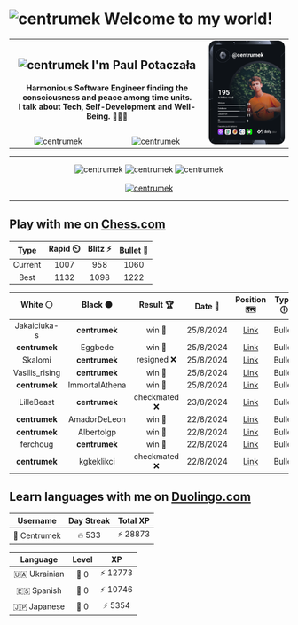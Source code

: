 <h1>
  <img
    src="https://emojis.slackmojis.com/emojis/images/1531849430/4246/blob-sunglasses.gif"
    width="30"
    alt="centrumek"
  />
  Welcome to my world!
</h1>

<table>
  <tbody>
    <tr>
      <td align="center" width="70%" colspan="2">
        <h2>
          <img
            src="https://raw.githubusercontent.com/MartinHeinz/MartinHeinz/master/wave.gif"
            width="30px"
            alt="centrumek"
          />
          I'm Paul Potaczała
        </h2>
        <h4>
          Harmonious Software Engineer finding the consciousness and peace among time units.
          <br/>
          I talk about Tech, Self-Development and Well-Being. 🌿🧘🚀
        </h4>
      </td>
      <td width="30%" rowspan="2">
        <a href="https://app.daily.dev/centrumek">
          <img
            src="./devcard.svg"
            alt="centrumek"
          />
        </a>
      </td>
    </tr>
    <tr align="center">
      <td>
        <img
          src="https://komarev.com/ghpvc/?username=centrumek&label=visitors&color=0e75b6&style=flat"
          alt="centrumek"
        >
      </td>
      <td>
        <a href="https://stackoverflow.com/users/14496012/centrumek">
          <img
            src="https://stackoverflow.com/users/flair/14496012.png?theme=dark"
            alt="centrumek"
          >
        </a>
      </td>
    </tr>
  </tbody>
</table>

---
<div align="center">
  <img 
    src="https://github-readme-stats.vercel.app/api?username=centrumek&show_icons=true&count_private=true&theme=dark&hide_border=true&hide=issues,contribs&bg_color=00000000"
    alt="centrumek"
  />
  <img
    src="https://github-readme-stats.vercel.app/api/top-langs/?username=centrumek&layout=compact&hide_border=true&theme=dark&bg_color=00000000&langs_count=6&exclude_repo=air-statistic-app"
    alt="centrumek"
  />
  <img 
    src="https://github-readme-streak-stats.herokuapp.com?user=centrumek&theme=dark&hide_border=true&background=FFFFFF00"
    alt="centrumek"
  />
  <br/>
  <br/>
  <a href="https://www.buymeacoffee.com/centrumek">
    <img
      src="https://cdn.buymeacoffee.com/buttons/v2/default-orange.png"
      height="50"
      width="210"
      alt="centrumek"
    />
  </a>
</div>

---

## Play with me on [Chess.com](https://www.chess.com/member/centrumek)

<div align="center">
<!--START_SECTION:chessStats-->
<!-- Automatically generated with https://github.com/Balastrong/chess-stats-action -->

| Type | Rapid ⏲️ | Blitz ⚡ | Bullet 🔫 |
|:---:|:---:|:---:|:---:|
| Current | 1007 | 958 | 1060 |
| Best | 1132 | 1098 | 1222 |

| White ⚪ | Black ⚫ | Result 🏆 | Date 📅 | Position 🗺️ | Type 🕕 |
|:---:|:---:|:---:|:---:|:---:|:---:|
| Jakaiciuka-s | **centrumek** | win 🥇 | 25/8/2024 | <a href="http://www.ee.unb.ca/cgi-bin/tervo/fen.pl?select=1r6/1P4k1/K4bp1/3p1p1p/3P1P2/3B1P2/8/7R w - -">Link</a> | Bullet |
| **centrumek** | Eggbede | win 🥇 | 25/8/2024 | <a href="http://www.ee.unb.ca/cgi-bin/tervo/fen.pl?select=r4b1r/pp2k1pp/5n2/4Q3/4B2P/2N5/PPP5/R3K1NR b KQ -">Link</a> | Bullet |
| Skalomi | **centrumek** | resigned ❌ | 25/8/2024 | <a href="http://www.ee.unb.ca/cgi-bin/tervo/fen.pl?select=3r4/3P1R2/2pQ4/kp6/p5p1/6P1/PP2P2P/2R3K1 b - -">Link</a> | Bullet |
| Vasilis_rising | **centrumek** | win 🥇 | 25/8/2024 | <a href="http://www.ee.unb.ca/cgi-bin/tervo/fen.pl?select=8/p5k1/4b3/1pp1n2p/3pP3/1P1P3P/P3K1B1/8 w - b6">Link</a> | Bullet |
| **centrumek** | ImmortalAthena | win 🥇 | 25/8/2024 | <a href="http://www.ee.unb.ca/cgi-bin/tervo/fen.pl?select=4r1k1/P4ppp/1p6/1N1P4/2P1P3/4q3/4B1PP/Q2K1R2 b - -">Link</a> | Bullet |
| LilleBeast | **centrumek** | checkmated ❌ | 23/8/2024 | <a href="http://www.ee.unb.ca/cgi-bin/tervo/fen.pl?select=2rkr3/pp6/n1pQ4/8/3P3P/6PR/PP1K1P2/R7 b - -">Link</a> | Bullet |
| **centrumek** | AmadorDeLeon | win 🥇 | 22/8/2024 | <a href="http://www.ee.unb.ca/cgi-bin/tervo/fen.pl?select=4b1k1/pp3ppp/2pNp3/2P1r3/1P3K2/Pr6/7P/3R3R b - -">Link</a> | Bullet |
| **centrumek** | Albertolgp | win 🥇 | 22/8/2024 | <a href="http://www.ee.unb.ca/cgi-bin/tervo/fen.pl?select=8/p1K4k/1p6/1P1p1p1p/P3b2P/q7/8/8 b - -">Link</a> | Bullet |
| ferchoug | **centrumek** | win 🥇 | 22/8/2024 | <a href="http://www.ee.unb.ca/cgi-bin/tervo/fen.pl?select=8/p4R2/p6r/4Qpk1/8/1P6/PKP5/8 w - -">Link</a> | Bullet |
| **centrumek** | kgkeklikci | checkmated ❌ | 22/8/2024 | <a href="http://www.ee.unb.ca/cgi-bin/tervo/fen.pl?select=1KR5/q1r2kp1/1pp5/1n2p1p1/4P1P1/3P4/P7/7R w - -">Link</a> | Bullet |

<!--END_SECTION:chessStats-->
</div>

## Learn languages with me on [Duolingo.com](https://www.duolingo.com/profile/Centrumek)

<div align="center">
<!--START_SECTION:duolingoStats-->
<!-- Automatically generated with https://github.com/centrumek/duolingo-readme-stats-->

| Username | Day Streak | Total XP |
|:---:|:---:|:---:|
| 👤 Centrumek | 🔥 533 | ⚡ 28873 |

| Language | Level | XP |
|:---:|:---:|:---:|
| 🇺🇦 Ukrainian | 👑 0 | ⚡ 12773 |
| 🇪🇸 Spanish | 👑 0 | ⚡ 10746 |
| 🇯🇵 Japanese | 👑 0 | ⚡ 5354 |

<!--END_SECTION:duolingoStats-->
</div>
<!--
**centrumek/centrumek** is a ✨ _special_ ✨ repository because its `README.md` (this file) appears on your GitHub profile.

Here are some ideas to get you started:

- 🔭 I’m currently working on ...
- 🌱 I’m currently learning ...
- 👯 I’m looking to collaborate on ...
- 🤔 I’m looking for help with ...
- 💬 Ask me about ...
- 📫 How to reach me: ...
- 😄 Pronouns: ...
- ⚡ Fun fact: ...
-->
